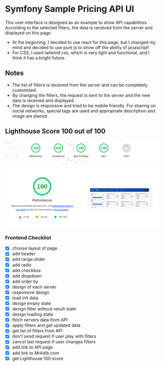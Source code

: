 # Symfony Sample Pricing API UI

This user interface is designed as an example to show API capabilities. According to the selected filters, the data is received from the server and displayed on this page.

- At the beginning, I decided to use react for this page, but I changed my mind and decided to use pure js to show off the ability of javascript!
- For CSS, I used tailwind css, which is very light and functional, and I think it has a bright future.

## Notes

- The list of filters is received from the server and can be completely customized.
- By changing the filters, the request is sent to the server and the new data is received and displayed.
- The design is responsive and tried to be mobile friendly. For sharing on social networks, special tags are used and appropriate description and image are placed

## Lighthouse Score 100 out of 100

![Lighthouse Score](public/img/lighthouse.jpg?raw=true "Lighthouse Score")

### Frontend Checklist

- [x] choose layout of page
- [x] add header
- [x] add range slider
- [x] add radio
- [x] add checkbox
- [x] add dropdown
- [x] add order by
- [x] design of each server
- [x] responsive design
- [x] load init data
- [x] design empty state
- [x] design filter without result state
- [x] design loading state
- [x] fetch servers data from API
- [x] apply filters and get updated data
- [x] get list of filters from API
- [x] don't send request if user play with filters
- [x] cancel last request if user changes filters
- [x] add link to API page
- [x] add link to MrAdib.com
- [x] get Lighthouse 100 score
